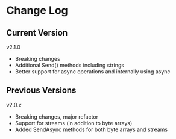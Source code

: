 # Change Log

## Current Version

v2.1.0

- Breaking changes
- Additional Send() methods including strings
- Better support for async operations and internally using async

## Previous Versions

v2.0.x

- Breaking changes, major refactor
- Support for streams (in addition to byte arrays)
- Added SendAsync methods for both byte arrays and streams



